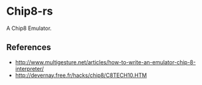 # Chip8-rs
A Chip8 Emulator.

## References
* http://www.multigesture.net/articles/how-to-write-an-emulator-chip-8-interpreter/
* http://devernay.free.fr/hacks/chip8/C8TECH10.HTM